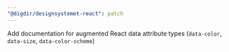 ```yaml
---
"@digdir/designsystemet-react": patch
---
```


Add documentation for augmented React data attribute types (`data-color`, `data-size`, `data-color-scheme`)
